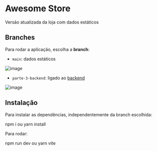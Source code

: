 # Awesome Store

Versão atualizada da loja com dados estáticos

## Branches
Para rodar a aplicação, escolha a **__branch__**:
- `main`: dados estáticos

![image](https://user-images.githubusercontent.com/55420785/146968106-495032ee-51d4-4605-9354-6732641eb435.png)



- `parte-3-backend`: ligado ao [backend](https://github.com/JP-Soares-G/bd-final-backend)

![image](https://user-images.githubusercontent.com/55420785/146984025-17b6e277-b124-4248-90cd-9df1acef5704.png)



## Instalação

Para instalar as dependências, independentemente da branch escolhida:

npm i ou yarn install

Para rodar:

npm run dev ou yarn vite

